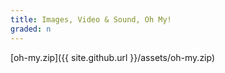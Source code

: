 ```yaml
---
title: Images, Video & Sound, Oh My!
graded: n
---
```


[oh-my.zip]({{ site.github.url }}/assets/oh-my.zip)
